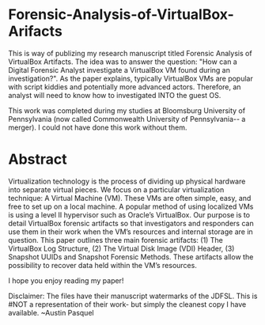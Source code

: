 # Forensic-Analysis-of-VirtualBox-Arifacts
This is way of publizing my research manuscript titled Forensic Analysis of VirtualBox Artifacts. The idea was to answer the question: "How can a Digital Forensic Analyst investigate a VirtualBox VM found during an investigation?". As the paper explains, typically VirtualBox VMs are popular with script kiddies and potentially more advanced actors. Therefore, an analyst will need to know how to investigated INTO the guest OS. 

This work was completed during my studies at Bloomsburg University of Pennsylvania (now called Commonwealth University of Pennsylvania-- a merger). I could not have done this work without them. 

# Abstract

Virtualization technology is the process of dividing up physical hardware into separate virtual pieces. We focus on a particular virtualization technique: A Virtual Machine (VM). These VMs are often simple, easy, and free to set up on a local machine. A popular method of using localized VMs is using a level II hypervisor such as Oracle’s VirtualBox. Our purpose is to detail VirtualBox forensic artifacts so that investigators and responders can use them in their work when the VM’s resources and internal storage are in question. This paper outlines three main forensic artifacts: (1) The VirtualBox Log Structure, (2) The Virtual Disk Image (VDI) Header, (3) Snapshot UUIDs and Snapshot Forensic Methods. These artifacts allow the possibility to recover data held within the VM’s resources.

I hope you enjoy reading my paper! 


Disclaimer: The files have their manuscript watermarks of the JDFSL. This is #NOT a representation of their work- but simply the cleanest copy I have available. 
~Austin Pasquel
